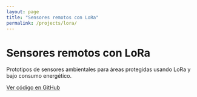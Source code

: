 ```yaml
---
layout: page
title: "Sensores remotos con LoRa"
permalink: /projects/lora/
---
```


# Sensores remotos con LoRa

Prototipos de sensores ambientales para áreas protegidas usando LoRa y bajo consumo energético.

[Ver código en GitHub](https://github.com/tuusuario/lora-sensors)
